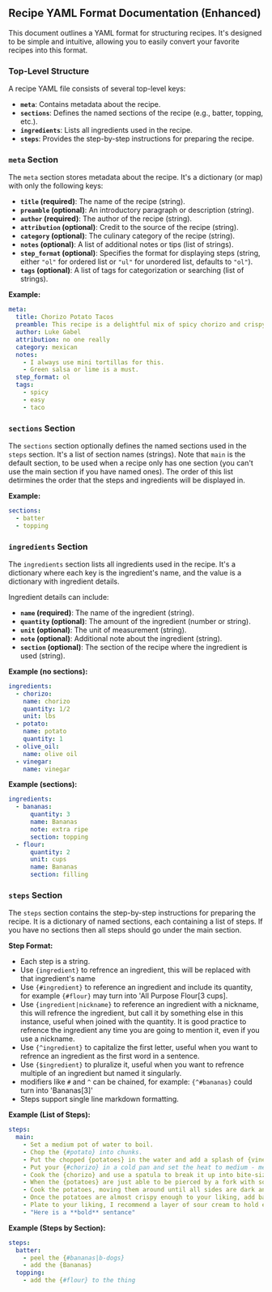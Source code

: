 ## Recipe YAML Format Documentation (Enhanced)

This document outlines a YAML format for structuring recipes. It's designed to be simple and intuitive, allowing you to easily convert your favorite recipes into this format.

### Top-Level Structure

A recipe YAML file consists of several top-level keys:

- **`meta`**: Contains metadata about the recipe.
- **`sections`**: Defines the named sections of the recipe (e.g., batter, topping, etc.).
- **`ingredients`**: Lists all ingredients used in the recipe.
- **`steps`**: Provides the step-by-step instructions for preparing the recipe.

### `meta` Section

The `meta` section stores metadata about the recipe. It's a dictionary (or map) with only the following keys:

- **`title` (required)**: The name of the recipe (string).
- **`preamble` (optional)**: An introductory paragraph or description (string).
- **`author` (required)**: The author of the recipe (string).
- **`attribution` (optional)**: Credit to the source of the recipe (string).
- **`category` (optional)**: The culinary category of the recipe (string).
- **`notes` (optional)**: A list of additional notes or tips (list of strings).
- **`step_format` (optional)**: Specifies the format for displaying steps (string, either `"ol"` for ordered list or `"ul"` for unordered list, defaults to `"ol"`).
- **`tags` (optional)**: A list of tags for categorization or searching (list of strings).

**Example:**

```yaml
meta:
  title: Chorizo Potato Tacos
  preamble: This recipe is a delightful mix of spicy chorizo and crispy potatoes.
  author: Luke Gabel
  attribution: no one really
  category: mexican
  notes:
    - I always use mini tortillas for this.
    - Green salsa or lime is a must.
  step_format: ol
  tags:
    - spicy
    - easy
    - taco
```

### `sections` Section

The `sections` section optionally defines the named sections used in the `steps` section. It's a list of section names (strings). Note that `main` is the default section, to be used when a recipe only has one section (you can't use the main section if you have named ones). The order of this list detirmines the order that the steps and ingredients will be displayed in.

**Example:**

```yaml
sections:
  - batter
  - topping
```

### `ingredients` Section

The `ingredients` section lists all ingredients used in the recipe. It's a dictionary where each key is the ingredient's name, and the value is a dictionary with ingredient details.

Ingredient details can include:

- **`name` (required)**: The name of the ingredient (string).
- **`quantity` (optional)**: The amount of the ingredient (number or string).
- **`unit` (optional)**: The unit of measurement (string).
- **`note` (optional)**: Additional note about the ingredient (string).
- **`section` (optional)**: The section of the recipe where the ingredient is used (string).

**Example (no sections):**

```yaml
ingredients:
  - chorizo:
    name: chorizo
    quantity: 1/2
    unit: lbs
  - potato:
    name: potato
    quantity: 1
  - olive_oil:
    name: olive oil
  - vinegar:
    name: vinegar
```

**Example (sections):**

```yaml
ingredients:
  - bananas:
      quantity: 3
      name: Bananas
      note: extra ripe
      section: topping
  - flour:
      quantity: 2
      unit: cups
      name: Bananas
      section: filling
```

### `steps` Section

The `steps` section contains the step-by-step instructions for preparing the recipe. It is a dictionary of named sections, each containing a list of steps. If you have no sections then all steps should go under the main section.

**Step Format:**

- Each step is a string.
- Use `{ingredient}` to refrence an ingredient, this will be replaced with that ingredient's name
- Use `{#ingredient}` to reference an ingredient and include its quantity, for example `{#flour}` may turn into 'All Purpose Flour[3 cups].
- Use `{ingredient|nickname}` to reference an ingredient with a nickname, this will refrence the ingredient, but call it by something else in this instance, useful when joined with the quantity. It is good practice to refrence the ingredient any time you are going to mention it, even if you use a nickname.
- Use `{^ingredient}` to capitalize the first letter, useful when you want to refrence an ingredient as the first word in a sentence.
- Use `{$ingredient}` to pluralize it, useful when you want to refrence multiple of an ingredient but named it singularly.
- modifiers like `#` and `^` can be chained, for example: `{^#bananas}` could turn into 'Bananas[3]'
- Steps support single line markdown formatting.

**Example (List of Steps):**

```yaml
steps:
  main:
    - Set a medium pot of water to boil.
    - Chop the {#potato} into chunks.
    - Put the chopped {potatoes} in the water and add a splash of {vinegar}.
    - Put your {#chorizo} in a cold pan and set the heat to medium - medium high.
    - Cook the {chorizo} and use a spatula to break it up into bite-sized pieces.
    - When the {potatoes} are just able to be pierced by a fork with some pressure, move the chorizo to a plate, drain the potatoes and add them back to the pan with the chorizo fat.
    - Cook the potatoes, moving them around until all sides are dark and crispy.
    - Once the potatoes are almost crispy enough to your liking, add back in the chorizo and let it all cook together to warm back up.
    - Plate to your liking, I recommend a layer of sour cream to hold everything together, then the mixture, then some green salsa.
    - "Here is a **bold** sentance"
```

**Example (Steps by Section):**

```yaml
steps:
  batter:
    - peel the {#bananas|b-dogs}
    - add the {Bananas}
  topping:
    - add the {#flour} to the thing
```
